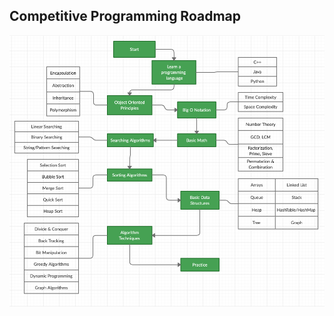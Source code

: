 
## Competitive Programming Roadmap

![CP Roadmap](https://raw.githubusercontent.com/Aniket144/preparation-map/master/Competitive%20Roadmap.png?token=AFCCJYCEFPVRUBMBM7CEZSK7LRZRE)

